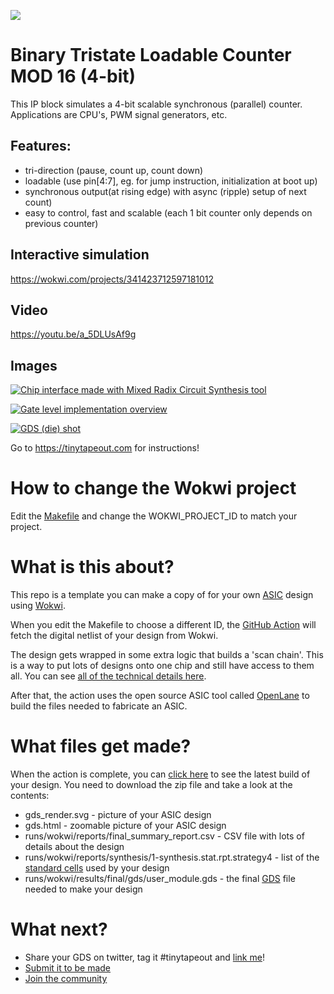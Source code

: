 ![](../../workflows/wokwi/badge.svg)

# Binary Tristate Loadable Counter MOD 16 (4-bit)
This IP block simulates a 4-bit scalable synchronous (parallel) counter. Applications are CPU's, PWM signal generators, etc. 

## Features: 
- tri-direction (pause, count up, count down) 
- loadable (use pin[4:7], eg. for jump instruction, initialization at boot up) 
- synchronous output(at rising edge) with async (ripple) setup of next count) 
- easy to control, fast and scalable (each 1 bit counter only depends on previous counter)

## Interactive simulation 
https://wokwi.com/projects/341423712597181012

## Video
https://youtu.be/a_5DLUsAf9g

## Images
[![Chip interface made with Mixed Radix Circuit Synthesis tool](https://i.imgur.com/tyMDeKP.png)]() 

[![Gate level implementation overview](https://i.imgur.com/DbY4sNm.png)]()

[![GDS (die) shot](https://i.imgur.com/uEzMofO.png)]()



Go to https://tinytapeout.com for instructions!

# How to change the Wokwi project

Edit the [Makefile](Makefile) and change the WOKWI_PROJECT_ID to match your project.

# What is this about?

This repo is a template you can make a copy of for your own [ASIC](https://www.zerotoasiccourse.com/terminology/asic/) design using [Wokwi](https://wokwi.com/).

When you edit the Makefile to choose a different ID, the [GitHub Action](.github/workflows/wokwi.yaml) will fetch the digital netlist of your design from Wokwi.

The design gets wrapped in some extra logic that builds a 'scan chain'. This is a way to put lots of designs onto one chip and still have access to them all. You can see [all of the technical details here](https://github.com/mattvenn/scan_wrapper).

After that, the action uses the open source ASIC tool called [OpenLane](https://www.zerotoasiccourse.com/terminology/openlane/) to build the files needed to fabricate an ASIC.

# What files get made?

When the action is complete, you can [click here](https://github.com/mattvenn/wokwi-verilog-gds-test/actions) to see the latest build of your design. You need to download the zip file and take a look at the contents:

* gds_render.svg - picture of your ASIC design
* gds.html - zoomable picture of your ASIC design
* runs/wokwi/reports/final_summary_report.csv  - CSV file with lots of details about the design
* runs/wokwi/reports/synthesis/1-synthesis.stat.rpt.strategy4 - list of the [standard cells](https://www.zerotoasiccourse.com/terminology/standardcell/) used by your design
* runs/wokwi/results/final/gds/user_module.gds - the final [GDS](https://www.zerotoasiccourse.com/terminology/gds2/) file needed to make your design

# What next?

* Share your GDS on twitter, tag it #tinytapeout and [link me](https://twitter.com/matthewvenn)!
* [Submit it to be made](https://docs.google.com/forms/d/e/1FAIpQLSc3ZF0AHKD3LoZRSmKX5byl-0AzrSK8ADeh0DtkZQX0bbr16w/viewform?usp=sf_link)
* [Join the community](https://discord.gg/rPK2nSjxy8)

